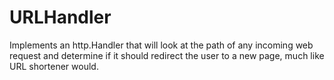 # URLHandler
Implements an http.Handler that will look at the path of any incoming web request and determine if it should redirect the user to a new page, much like URL shortener would.
